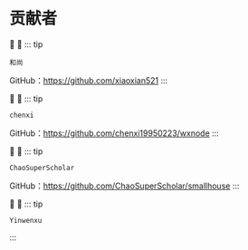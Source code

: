 # 贡献者

:tada: :100:
::: tip
```
和尚 
```
GitHub：https://github.com/xiaoxian521
:::

:tada: :100:
::: tip
```
chenxi 
```
GitHub：https://github.com/chenxi19950223/wxnode
:::

:tada: :100:
::: tip
```
ChaoSuperScholar 
```
GitHub：https://github.com/ChaoSuperScholar/smallhouse
:::

:tada: :100:
::: tip
```
Yinwenxu 
```
:::